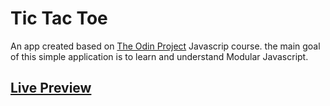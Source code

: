 # Tic Tac Toe

An app created based on [The Odin Project](https://www.theodinproject.com) Javascrip course.
the main goal of this simple application is to learn and understand Modular Javascript.

## [Live Preview](https://fervent-lovelace-12ae49.netlify.app/)
